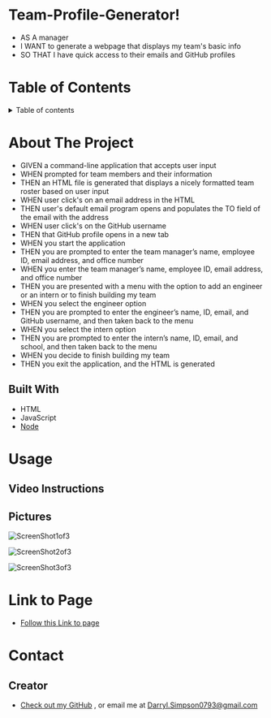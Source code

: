 # Team-Profile-Generator!

* AS A manager
* I WANT to generate a webpage that displays my team's basic info
* SO THAT I have quick access to their emails and GitHub profiles




# Table of Contents

<details>
<summary> Table of contents</summary>

 * [About the Project](#About-The-Project)
    * [Built With](#built-with)

* [Usage](#usage)
    * [Pictures](#pictures)

* [Link to Page](#link-to-page)

* [Contact](#contact)
    * [Creators](#creator)

</details>





# About The Project

* GIVEN a command-line application that accepts user input
* WHEN prompted for team members and their information
* THEN an HTML file is generated that displays a nicely formatted team roster based on user input
* WHEN user click's on an email address in the HTML
* THEN user's default email program opens and populates the TO field of the email with the address
* WHEN user click's on the GitHub username
* THEN that GitHub profile opens in a new tab
* WHEN you start the application
* THEN you are prompted to enter the team manager’s name, employee ID, email address, and office number
* WHEN you enter the team manager’s name, employee ID, email address, and office number
* THEN you are presented with a menu with the option to add an engineer or an intern or to finish building my team
* WHEN you select the engineer option
* THEN you are prompted to enter the engineer’s name, ID, email, and GitHub username, and then taken back to the menu
* WHEN you select the intern option
* THEN you are prompted to enter the intern’s name, ID, email, and school, and then taken back to the menu
* WHEN you decide to finish building my team
* THEN you exit the application, and the HTML is generated



## Built With
 * HTML
 * JavaScript
 * [Node](https://nodejs.org/en/)




# Usage

## Video Instructions



## Pictures

![ScreenShot1of3]()

![ScreenShot2of3]()

![ScreenShot3of3]()



# Link to Page

* [Follow this Link to page](https://darrylsimpson.github.io/Team-Profile-Generator/)



# Contact

## Creator


* [Check out my GitHub](https://github.com/DarrylSimpson) , or email me at [Darryl.Simpson0793@gmail.com](mailto:Darryl.Simpson0793@gmail.com)

